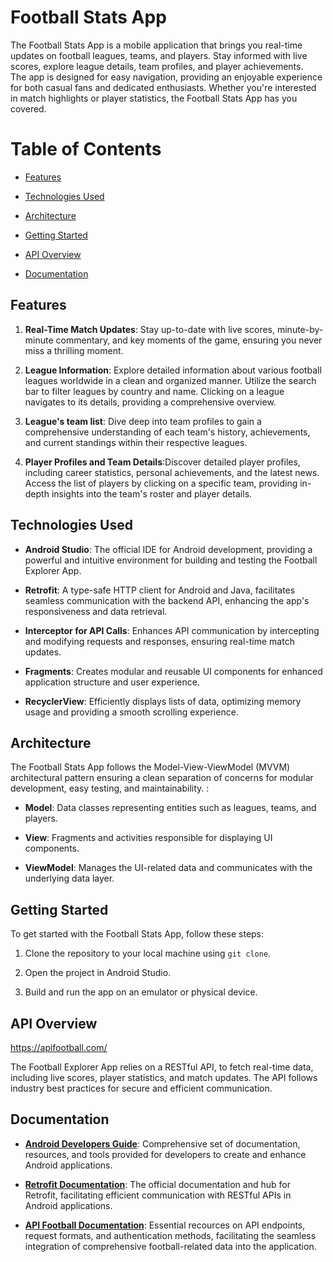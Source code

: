 # Football Stats App

The Football Stats App is a mobile application that brings you real-time updates on football leagues, teams, and players. Stay informed with live scores, explore league details, team profiles, and player achievements.<br> The app is designed for easy navigation, providing an enjoyable experience for both casual fans and dedicated enthusiasts. Whether you're interested in match highlights or player statistics, the Football Stats App has you covered.
# Table of Contents

- [Features](#features)
  
- [Technologies Used](#technologies)
  
- [Architecture](#architecture)
  
- [Getting Started](#getting-started)
  
- [API Overview](#api)
  
- [Documentation](#documentation)

<!--- TODO : add screenshots --->
## Features <a name="features"></a>

1.  **Real-Time Match Updates**: Stay up-to-date with live scores, minute-by-minute commentary, and key moments of the game, ensuring you never miss a thrilling moment.
  
2. **League Information**:  Explore detailed information about various football leagues worldwide in a clean and organized manner. Utilize the search bar to filter leagues by country and name. Clicking on a league navigates to its details, providing a comprehensive overview.

3. **League's team list**:  Dive deep into team profiles to gain a comprehensive understanding of each team's history, achievements, and current standings within their respective leagues.

4. **Player Profiles and Team Details**:Discover detailed player profiles, including career statistics, personal achievements, and the latest news. Access the list of players by clicking on a specific team, providing in-depth insights into the team's roster and player details.


## Technologies Used <a name="technologies"></a>

- **Android Studio**: The official IDE for Android development, providing a powerful and intuitive environment for building and testing the Football Explorer App.

- **Retrofit**:  A type-safe HTTP client for Android and Java, facilitates seamless communication with the backend API, enhancing the app's responsiveness and data retrieval.

- **Interceptor for API Calls**: Enhances API communication by intercepting and modifying requests and responses, ensuring real-time match updates.
 
- **Fragments**: Creates modular and reusable UI components for enhanced application structure and user experience.
  
- **RecyclerView**: Efficiently displays lists of data, optimizing memory usage and providing a smooth scrolling experience.


## Architecture <a name="architecture"></div>
The Football Stats App follows the Model-View-ViewModel (MVVM) architectural pattern ensuring a clean separation of concerns for modular development, easy testing, and maintainability. :

- **Model**: Data classes representing entities such as leagues, teams, and players.
  
- **View**: Fragments and activities responsible for displaying UI components.
  
- **ViewModel**: Manages the UI-related data and communicates with the underlying data layer.


## Getting Started <a name="getting-started"></a>

To get started with the Football Stats App, follow these steps:

1. Clone the repository to your local machine using `git clone`.

2. Open the project in Android Studio.

3. Build and run the app on an emulator or physical device.

## API Overview <a name="api"></a>

https://apifootball.com/

The Football Explorer App relies on a RESTful API, to fetch real-time data, including live scores, player statistics, and match updates. The API follows industry best practices for secure and efficient communication.

## Documentation <a name="documentation"></a>

- [**Android Developers Guide**](https://developer.android.com/): Comprehensive set of documentation, resources, and tools provided for developers to create and enhance Android applications.
  
- [**Retrofit Documentation**](https://square.github.io/retrofit/): The official documentation and hub for Retrofit, facilitating efficient communication with RESTful APIs in Android applications.
  
- [**API Football Documentation**](https://apifootball.com/): Essential recources on API endpoints, request formats, and authentication methods, facilitating the seamless integration of comprehensive football-related data into the application.
